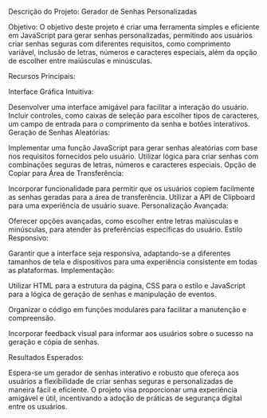Descrição do Projeto: Gerador de Senhas Personalizadas

Objetivo:
O objetivo deste projeto é criar uma ferramenta simples e eficiente em JavaScript para gerar senhas personalizadas, permitindo aos usuários criar senhas seguras com diferentes requisitos, como comprimento variável, inclusão de letras, números e caracteres especiais, além da opção de escolher entre maiúsculas e minúsculas.

Recursos Principais:

Interface Gráfica Intuitiva:

Desenvolver uma interface amigável para facilitar a interação do usuário.
Incluir controles, como caixas de seleção para escolher tipos de caracteres, um campo de entrada para o comprimento da senha e botões interativos.
Geração de Senhas Aleatórias:

Implementar uma função JavaScript para gerar senhas aleatórias com base nos requisitos fornecidos pelo usuário.
Utilizar lógica para criar senhas com combinações seguras de letras, números e caracteres especiais.
Opção de Copiar para Área de Transferência:

Incorporar funcionalidade para permitir que os usuários copiem facilmente as senhas geradas para a área de transferência.
Utilizar a API de Clipboard para uma experiência de usuário suave.
Personalização Avançada:

Oferecer opções avançadas, como escolher entre letras maiúsculas e minúsculas, para atender às preferências específicas do usuário.
Estilo Responsivo:

Garantir que a interface seja responsiva, adaptando-se a diferentes tamanhos de tela e dispositivos para uma experiência consistente em todas as plataformas.
Implementação:

Utilizar HTML para a estrutura da página, CSS para o estilo e JavaScript para a lógica de geração de senhas e manipulação de eventos.

Organizar o código em funções modulares para facilitar a manutenção e compreensão.

Incorporar feedback visual para informar aos usuários sobre o sucesso na geração e cópia de senhas.

Resultados Esperados:

Espera-se um gerador de senhas interativo e robusto que ofereça aos usuários a flexibilidade de criar senhas seguras e personalizadas de maneira fácil e eficiente. O projeto visa proporcionar uma experiência amigável e útil, incentivando a adoção de práticas de segurança digital entre os usuários.